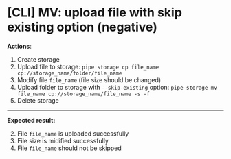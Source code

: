 # [CLI] MV: upload file with skip existing option (negative)

**Actions**:
1.  Create storage
2.  Upload file to storage: `pipe storage cp file_name cp://storage_name/folder/file_name`
3.	Modify file `file_name` (file size should be changed)
4.  Upload folder to storage with `--skip-existing` option: `pipe storage mv file_name cp://storage_name/file_name -s -f`
5.  Delete storage

***
**Expected result:**

2.	File `file_name` is uploaded successfully
3.	File size is midified successfully
4.  File `file_name` should not be skipped